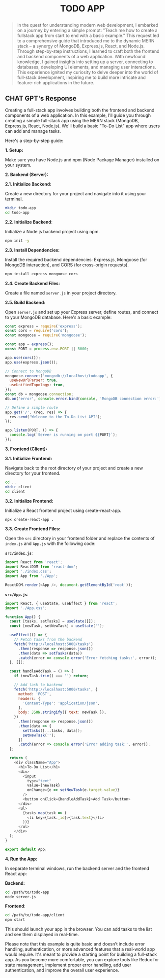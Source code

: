 # <p align="center">**TODO APP**</p>

> In the quest for understanding modern web development, I embarked on a journey by entering a simple prompt: "Teach me how to create a fullstack app from start to end with a basic example." This request led to a comprehensive guide that introduced me to the dynamic MERN stack – a synergy of MongoDB, Express.js, React, and Node.js. Through step-by-step instructions, I learned to craft both the frontend and backend components of a web application. With newfound knowledge, I gained insights into setting up a server, connecting to databases, developing UI elements, and managing user interactions. This experience ignited my curiosity to delve deeper into the world of full-stack development, inspiring me to build more intricate and feature-rich applications in the future.

## CHAT GPT's Response

Creating a full-stack app involves building both the frontend and backend components of a web application. In this example, I'll guide you through creating a simple full-stack app using the MERN stack (MongoDB, Express.js, React, Node.js). We'll build a basic "To-Do List" app where users can add and manage tasks.

Here's a step-by-step guide:

**1. Setup:**

Make sure you have Node.js and npm (Node Package Manager) installed on your system.

**2. Backend (Server):**

**2.1. Initialize Backend:**

Create a new directory for your project and navigate into it using your terminal.

```bash
mkdir todo-app
cd todo-app
```

**2.2. Initialize Backend:**

Initialize a Node.js backend project using npm.

```bash
npm init -y
```

**2.3. Install Dependencies:**

Install the required backend dependencies: Express.js, Mongoose (for MongoDB interaction), and CORS (for cross-origin requests).

```bash
npm install express mongoose cors
```

**2.4. Create Backend Files:**

Create a file named `server.js` in your project directory.

**2.5. Build Backend:**

Open `server.js` and set up your Express server, define routes, and connect to your MongoDB database. Here's a basic example:

```javascript
const express = require('express');
const cors = require('cors');
const mongoose = require('mongoose');

const app = express();
const PORT = process.env.PORT || 5000;

app.use(cors());
app.use(express.json());

// Connect to MongoDB
mongoose.connect('mongodb://localhost/todoapp', {
  useNewUrlParser: true,
  useUnifiedTopology: true,
});
const db = mongoose.connection;
db.on('error', console.error.bind(console, 'MongoDB connection error:'));

// Define a simple route
app.get('/', (req, res) => {
  res.send('Welcome to the To-Do List API');
});

app.listen(PORT, () => {
  console.log(`Server is running on port ${PORT}`);
});
```

**3. Frontend (Client):**

**3.1. Initialize Frontend:**

Navigate back to the root directory of your project and create a new directory for your frontend.

```bash
cd ..
mkdir client
cd client
```

**3.2. Initialize Frontend:**

Initialize a React frontend project using create-react-app.

```bash
npx create-react-app .
```

**3.3. Create Frontend Files:**

Open the `src` directory in your frontend folder and replace the contents of `index.js` and `App.js` with the following code:

**`src/index.js`**:

```javascript
import React from 'react';
import ReactDOM from 'react-dom';
import './index.css';
import App from './App';

ReactDOM.render(<App />, document.getElementById('root'));
```

**`src/App.js`**:

```javascript
import React, { useState, useEffect } from 'react';
import './App.css';

function App() {
  const [tasks, setTasks] = useState([]);
  const [newTask, setNewTask] = useState('');

  useEffect(() => {
    // Fetch tasks from the backend
    fetch('http://localhost:5000/tasks')
      .then(response => response.json())
      .then(data => setTasks(data))
      .catch(error => console.error('Error fetching tasks:', error));
  }, []);

  const handleAddTask = () => {
    if (newTask.trim() === '') return;

    // Add task to backend
    fetch('http://localhost:5000/tasks', {
      method: 'POST',
      headers: {
        'Content-Type': 'application/json',
      },
      body: JSON.stringify({ text: newTask }),
    })
      .then(response => response.json())
      .then(data => {
        setTasks([...tasks, data]);
        setNewTask('');
      })
      .catch(error => console.error('Error adding task:', error));
  };

  return (
    <div className="App">
      <h1>To-Do List</h1>
      <div>
        <input
          type="text"
          value={newTask}
          onChange={e => setNewTask(e.target.value)}
        />
        <button onClick={handleAddTask}>Add Task</button>
      </div>
      <ul>
        {tasks.map(task => (
          <li key={task._id}>{task.text}</li>
        ))}
      </ul>
    </div>
  );
}

export default App;
```

**4. Run the App:**

In separate terminal windows, run the backend server and the frontend React app:

**Backend:**
```bash
cd /path/to/todo-app
node server.js
```

**Frontend:**
```bash
cd /path/to/todo-app/client
npm start
```

This should launch your app in the browser. You can add tasks to the list and see them displayed in real-time.

Please note that this example is quite basic and doesn't include error handling, authentication, or more advanced features that a real-world app would require. It's meant to provide a starting point for building a full-stack app. As you become more comfortable, you can explore tools like Redux for state management, implement proper error handling, add user authentication, and improve the overall user experience.